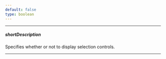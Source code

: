 ```yaml
---
default: false
type: boolean
---
```

---
##### shortDescription
Specifies whether or not to display selection controls.

---
